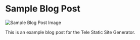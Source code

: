 # Sample Blog Post

![Sample Blog Post Image](assets/images/sample-blog-post.png)

This is an example blog post for the Tele Static Site Generator.